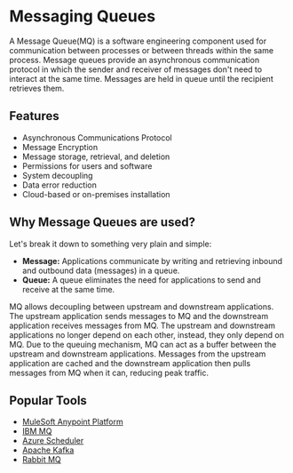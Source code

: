 # Messaging Queues
A Message Queue(MQ) is a software engineering component used for communication between processes or between threads within the same process. Message queues provide an asynchronous communication protocol in which the sender and receiver of messages don't need to interact at the same time. Messages are held in queue until the recipient retrieves them. 


## Features
- Asynchronous Communications Protocol
- Message Encryption
- Message storage, retrieval, and deletion
- Permissions for users and software
- System decoupling
- Data error reduction
- Cloud-based or on-premises installation


## Why Message Queues are used?
Let's break it down to something very plain and simple:

* **Message:** Applications communicate by writing and retrieving inbound and outbound data (messages) in a queue.
* **Queue:** A queue eliminates the need for applications to send and receive at the same time.

MQ allows decoupling between upstream and downstream applications. The upstream application sends messages to MQ and the downstream application receives messages from MQ. The upstream and downstream applications no longer depend on each other, instead, they only depend on MQ. Due to the queuing mechanism, MQ can act as a buffer between the upstream and downstream applications. Messages from the upstream application are cached and the downstream application then pulls messages from MQ when it can, reducing peak traffic.


## Popular Tools
- [MuleSoft Anypoint Platform](https://www.mulesoft.com/platform/enterprise-integration)
- [IBM MQ](https://www.ibm.com/products/mq)
- [Azure Scheduler](https://azure.microsoft.com/en-us/services/logic-apps/)
- [Apache Kafka](https://kafka.apache.org/intro)
- [Rabbit MQ](https://www.rabbitmq.com/)

